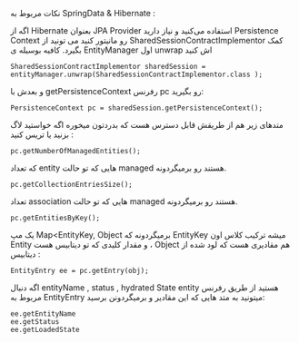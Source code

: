 نکات مربوط به SpringData & Hibernate : 

اگه از Hibernate بعنوان JPA Provider استفاده می‌کنید و نیاز دارید Persistence Context رو مانیتور کنید می تونید از SharedSessionContractImplementor کمک بگیرد.
کافیه بوسیله ی EntityManager اول unwrap اش کنید
```
SharedSessionContractImplementor sharedSession = entityManager.unwrap(SharedSessionContractImplementor.class );
```
و بعدش با getPersistenceContext رفرنس pc رو بگیرید:
```
PersistenceContext pc = sharedSession.getPersistenceContext();
```
متدهای زیر هم از طریقش قابل دسترس هست که بدردتون میخوره اگه خواستید لاگ بزنید یا تریس کنید :
```
pc.getNumberOfManagedEntities();
```
که تعداد entity هایی که تو حالت managed هستند رو برمیگردونه.
```
pc.getCollectionEntriesSize();
```
تعداد association هایی که تو حالت managed هستند رو برمیگردونه.
```
pc.getEntitiesByKey();
```

یک مپ Map<EntityKey, Object برمیگردونه که EntityKey میشه ترکیب کلاس اون Entity و مقدار کلیدی که تو دیتابیس هست ،‌ Object هم مقادیری هست که لود شده از دیتابیس :
```
EntityEntry ee = pc.getEntry(obj);
```
اگه دنبال entityName , status , hydrated State entity هستید از طریق رفرنس مربوط به EntityEntry میتونید به متد هایی که این مقادیر و برمیگردونن برسید:
```
ee.getEntityName
ee.getStatus
ee.getLoadedState
```
